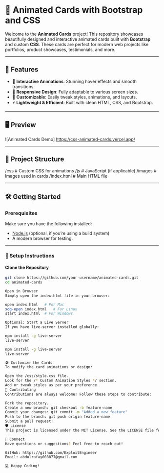 # 🎨 Animated Cards with Bootstrap and CSS

Welcome to the **Animated Cards** project! This repository showcases beautifully designed and interactive animated cards built with **Bootstrap** and custom **CSS**. These cards are perfect for modern web projects like portfolios, product showcases, testimonials, and more.

---

## 🚀 Features
- 🌟 **Interactive Animations**: Stunning hover effects and smooth transitions.
- 📱 **Responsive Design**: Fully adaptable to various screen sizes.
- 🎨 **Customizable**: Easily tweak styles, animations, and layouts.
- ⚡ **Lightweight & Efficient**: Built with clean HTML, CSS, and Bootstrap.

---

## 🖥️ Preview

![Animated Cards Demo]  https://css-animated-cards.vercel.app/

---

## 📂 Project Structure

/css # Custom CSS for animations /js # JavaScript (if applicable) /images # Images used in cards /index.html # Main HTML file


---

## 🛠️ Getting Started

### Prerequisites
Make sure you have the following installed:
- [Node.js](https://nodejs.org/) (optional, if you’re using a build system)
- A modern browser for testing.

---

### 🚀 Setup Instructions

#### Clone the Repository
```bash
git clone https://github.com/your-username/animated-cards.git
cd animated-cards

Open in Browser
Simply open the index.html file in your browser:

open index.html   # For Mac
xdg-open index.html   # For Linux
start index.html  # For Windows

Optional: Start a Live Server
If you have live-server installed globally:

npm install -g live-server
live-server

npm install -g live-server
live-server

🛠️ Customize the Cards
To modify the card animations or design:

Open the /css/style.css file.
Look for the /* Custom Animation Styles */ section.
Add or tweak styles as per your preference.
🌟 Contributing
Contributions are always welcome! Follow these steps to contribute:

Fork the repository.
Create a new branch: git checkout -b feature-name
Commit your changes: git commit -m "Added a new feature"
Push to the branch: git push origin feature-name
Submit a pull request!
🛡️ License
This project is licensed under the MIT License. See the LICENSE file for more details.

🤝 Connect
Have questions or suggestions? Feel free to reach out!

GitHub: https://github.com/ExploitEngineer
Email: abdulrafay008877@gmail.com

💻 Happy Coding!
